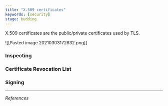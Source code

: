 ```yaml
---
title: "X.509 certificates"
keywords: [security]
stage: budding
---
```


X.509 certificates are the public/private certificates used by TLS.

![[Pasted image 20210303172832.png]]

### Inspecting

### Certificate Revocation List

### Signing

***
_References_
